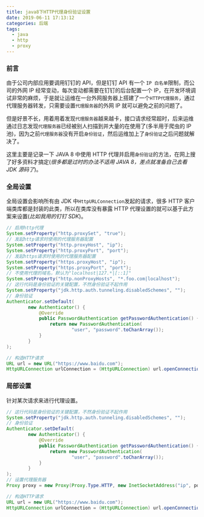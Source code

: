 ```yaml
---
title: java8下HTTP代理身份验证设置
date: 2019-06-11 17:13:12
categories: 后端
tags:
  - java
  - http
  - proxy
---
```


### 前言

由于公司内部应用要调用钉钉的 API，但是钉钉 API 有一个 `IP 白名单`限制，而公司的外网 IP 经常变动，每次变动都需要在钉钉的后台配置一个 IP，在开发环境调试非常的麻烦，于是就让运维在一台外网服务器上搭建了一个`HTTP代理服务`，通过代理服务器转发，只需要设置`代理服务器`的外网 IP 就可以避免之前的问题了。

<!-- more -->

但是好景不长，用着用着发现`代理服务器`越来越卡，接口请求经常超时，后来运维通过日志发现`代理服务器`已经被别人扫描到并大量的在使用了(多半用于爬虫的 IP 池)，因为之前`代理服务器`没有开启`身份验证`，然后运维加上了`身份验证`之后问题就解决了。

这里主要是记录一下 JAVA 8 中使用 HTTP 代理并启用`身份验证`的方法，在网上搜了好多资料才搞定(_很多都是过时的办法不适用 JAVA 8，差点就准备自己去看 JDK 源码了_)。

### 全局设置

全局设置会影响所有由 JDK 中`HttpURLConnection`发起的请求，很多 HTTP 客户端类库都是封装的此类，所以在类库没有暴露 HTTP 代理设置的就可以基于此方案来设置(_比如我用的钉钉 SDK_)。

```java
// 启用http代理
System.setProperty("http.proxySet", "true");
// 发起http请求时使用的代理服务器配置
System.setProperty("http.proxyHost", "ip");
System.setProperty("http.proxyPort", "port");
// 发起https请求时使用的代理服务器配置
System.setProperty("https.proxyHost", "ip");
System.setProperty("https.proxyPort", "port");
// 不使用代理的域名，默认为"localhost|127.*|[::1]"
System.setProperty("http.nonProxyHosts", "*.foo.com|localhost");
// 这行代码是身份验证的关键配置，不然身份验证不起作用
System.setProperty("jdk.http.auth.tunneling.disabledSchemes", "");
// 身份验证
Authenticator.setDefault(
        new Authenticator() {
            @Override
            public PasswordAuthentication getPasswordAuthentication() {
                return new PasswordAuthentication(
                        "user", "password".toCharArray());
            }
        }
);

// 构造HTTP请求
URL url = new URL("https://www.baidu.com");
HttpURLConnection urlConnection = (HttpURLConnection) url.openConnection();
```

### 局部设置
针对某次请求来进行代理设置。
```java
// 这行代码是身份验证的关键配置，不然身份验证不起作用
System.setProperty("jdk.http.auth.tunneling.disabledSchemes", "");
// 身份验证
Authenticator.setDefault(
        new Authenticator() {
            @Override
            public PasswordAuthentication getPasswordAuthentication() {
                return new PasswordAuthentication(
                        "user", "password".toCharArray());
            }
        }
);
// 设置代理服务器
Proxy proxy = new Proxy(Proxy.Type.HTTP, new InetSocketAddress("ip", port));

// 构造HTTP请求
URL url = new URL("https://www.baidu.com");
HttpURLConnection urlConnection = (HttpURLConnection) url.openConnection(proxy);
```